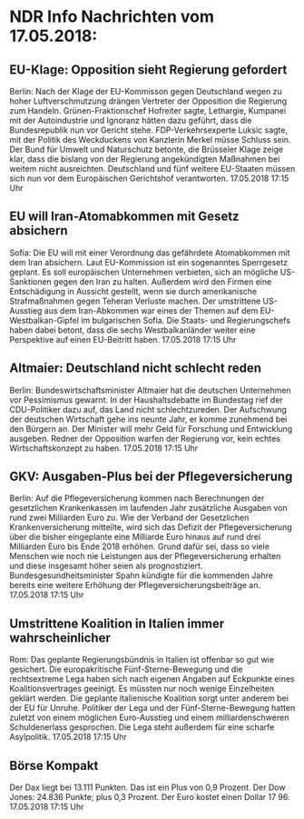 # NDR Info Nachrichten vom 17.05.2018:


## EU-Klage: Opposition sieht Regierung gefordert
Berlin: Nach der Klage der EU-Kommisson gegen Deutschland wegen zu hoher Luftverschmutzung drängen Vertreter der Opposition die Regierung zum Handeln. Grünen-Fraktionschef Hofreiter sagte, Lethargie, Kumpanei mit der Autoindustrie und Ignoranz hätten dazu geführt, dass die Bundesrepublik nun vor Gericht stehe. FDP-Verkehrsexperte Luksic sagte, mit der Politik des Weckduckens von Kanzlerin Merkel müsse Schluss sein. Der Bund für Umwelt und Naturschutz betonte, die Brüsseler Klage zeige klar, dass die bislang von der Regierung angekündigten Maßnahmen bei weitem nicht ausreichten. Deutschland und fünf weitere EU-Staaten müssen sich nun vor dem Europäischen Gerichtshof verantworten. 17.05.2018 17:15 Uhr 

## EU will Iran-Atomabkommen mit Gesetz absichern
Sofia:	Die EU will mit einer Verordnung das gefährdete Atomabkommen mit dem Iran absichern. Laut EU-Kommission ist ein sogenanntes Sperrgesetz geplant. Es soll europäischen Unternehmen verbieten, sich an mögliche US-Sanktionen gegen den Iran zu halten. Außerdem wird den Firmen eine Entschädigung in Aussicht gestellt, wenn sie durch amerikanische Strafmaßnahmen gegen Teheran Verluste machen. Der umstrittene US-Ausstieg aus dem Iran-Abkommen war eines der Themen auf dem EU-Westbalkan-Gipfel im bulgarischen Sofia. Die Staats- und Regierungschefs haben dabei betont, dass die sechs Westbalkanländer weiter eine Perspektive auf einen EU-Beitritt haben. 17.05.2018 17:15 Uhr 

## Altmaier: Deutschland nicht schlecht reden
Berlin: Bundeswirtschaftsminister Altmaier hat die deutschen Unternehmen vor Pessimismus gewarnt. In der Haushaltsdebatte im Bundestag rief der CDU-Politiker dazu auf, das Land nicht schlechtzureden. Der Aufschwung der deutschen Wirtschaft gehe ins neunte Jahr, er komme zunehmend bei den Bürgern an. Der Minister will mehr Geld für Forschung und Entwicklung ausgeben. Redner der Opposition warfen der Regierung vor, kein echtes Wirtschaftskonzept zu haben. 17.05.2018 17:15 Uhr 

## GKV: Ausgaben-Plus bei der Pflegeversicherung
Berlin: Auf die Pflegeversicherung kommen nach Berechnungen der gesetzlichen Krankenkassen im laufenden Jahr zusätzliche Ausgaben von rund zwei Milliarden Euro zu. Wie der Verband der Gesetzlichen Krankenversicherung mitteilte, wird sich das Defizit der Pflegeversicherung über die bisher eingeplante eine Milliarde Euro hinaus auf rund drei Milliarden Euro bis Ende 2018 erhöhen. Grund dafür sei, dass so viele Menschen wie noch nie Leistungen aus der Pflegeversicherung erhalten und diese insgesamt höher seien als prognostiziert. Bundesgesundheitsminister Spahn kündigte für die kommenden Jahre bereits eine weitere Erhöhung der Pflegeversicherungsbeiträge an. 17.05.2018 17:15 Uhr 

## Umstrittene Koalition in Italien immer wahrscheinlicher
Rom:	Das geplante Regierungsbündnis in Italien ist offenbar so gut wie gesichert. Die europakritische Fünf-Sterne-Bewegung und die rechtsextreme Lega haben sich nach eigenen Angaben auf Eckpunkte eines Koalitionsvertrages geeinigt. Es müssten nur noch wenige Einzelheiten geklärt werden. Die geplante italienische Koalition sorgt unter anderem bei der EU für Unruhe. Politiker der Lega und der Fünf-Sterne-Bewegung hatten zuletzt von einem möglichen Euro-Ausstieg und einem milliardenschweren Schuldenerlass gesprochen. Die Lega steht außerdem für eine scharfe Asylpolitik. 17.05.2018 17:15 Uhr 

## Börse Kompakt
Der Dax liegt bei 13.111 Punkten. Das ist ein  Plus von 0,9 Prozent. Der Dow Jones: 24.836 Punkte; plus 0,3  Prozent. Der Euro kostet einen Dollar 17 96. 17.05.2018 17:15 Uhr 
